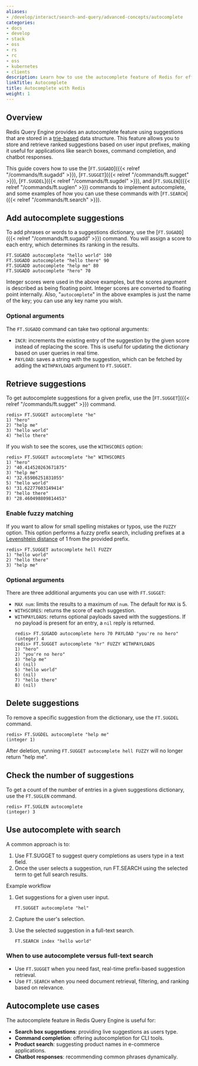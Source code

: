 ```yaml
---
aliases:
- /develop/interact/search-and-query/advanced-concepts/autocomplete
categories:
- docs
- develop
- stack
- oss
- rs
- rc
- oss
- kubernetes
- clients
description: Learn how to use the autocomplete feature of Redis for efficient prefix-based suggestion retrieval.
linkTitle: Autocomplete
title: Autocomplete with Redis
weight: 1
---
```


## Overview

Redis Query Engine provides an autocomplete feature using suggestions that are stored in a [trie-based](https://en.wikipedia.org/wiki/Trie) data structure.
This feature allows you to store and retrieve ranked suggestions based on user input prefixes, making it useful for applications like search boxes, command completion, and chatbot responses.

This guide covers how to use the [`FT.SUGADD`]({{< relref "/commands/ft.sugadd" >}}), [`FT.SUGGET`]({{< relref "/commands/ft.sugget" >}}), [`FT.SUGDEL`]({{< relref "/commands/ft.sugdel" >}}), and [`FT.SUGLEN`]({{< relref "/commands/ft.suglen" >}}) commands to implement autocomplete, and some examples of how you can use these commands with [`FT.SEARCH`]({{< relref "/commands/ft.search" >}}).

## Add autocomplete suggestions

To add phrases or words to a suggestions dictionary, use the [`FT.SUGADD`]({{< relref "/commands/ft.sugadd" >}}) command.
You will assign a score to each entry, which determines its ranking in the results.

```
FT.SUGADD autocomplete "hello world" 100
FT.SUGADD autocomplete "hello there" 90
FT.SUGADD autocomplete "help me" 80
FT.SUGADD autocomplete "hero" 70
```

Integer scores were used in the above examples, but the scores argument is described as being floating point.
Integer scores are converted to floating point internally.
Also, "`autocomplete`" in the above examples is just the name of the key; you can use any key name you wish.

### Optional arguments

The `FT.SUGADD` command can take two optional arguments:

* `INCR`: increments the existing entry of the suggestion by the given score instead of replacing the score. This is useful for updating the dictionary based on user queries in real time.
* `PAYLOAD`: saves a string with the suggestion, which can be fetched by adding the `WITHPAYLOADS` argument to `FT.SUGGET`.

## Retrieve suggestions

To get autocomplete suggestions for a given prefix, use the [`FT.SUGGET`]({{< relref "/commands/ft.sugget" >}}) command.

```
redis> FT.SUGGET autocomplete "he"
1) "hero"
2) "help me"
3) "hello world"
4) "hello there"
```

If you wish to see the scores, use the `WITHSCORES` option:

```
redis> FT.SUGGET autocomplete "he" WITHSCORES
1) "hero"
2) "40.414520263671875"
3) "help me"
4) "32.65986251831055"
5) "hello world"
6) "31.62277603149414"
7) "hello there"
8) "28.460498809814453"
```

### Enable fuzzy matching

If you want to allow for small spelling mistakes or typos, use the `FUZZY` option. This option performs a fuzzy prefix search, including prefixes at a [Levenshtein distance](https://en.wikipedia.org/wiki/Levenshtein_distance) of 1 from the provided prefix.

```
redis> FT.SUGGET autocomplete hell FUZZY
1) "hello world"
2) "hello there"
3) "help me"
```

### Optional arguments

There are three additional arguments you can use with `FT.SUGGET`:

* `MAX num`: limits the results to a maximum of `num`. The default for `MAX` is 5.
* `WITHSCORES`: returns the score of each suggestion.
* `WITHPAYLOADS`: returns optional payloads saved with the suggestions. If no payload is present for an entry, a `nil` reply is returned.
    ```
    redis> FT.SUGADD autocomplete hero 70 PAYLOAD "you're no hero"
    (integer) 4
    redis> FT.SUGGET autocomplete "hr" FUZZY WITHPAYLOADS
    1) "hero"
    2) "you're no hero"
    3) "help me"
    4) (nil)
    5) "hello world"
    6) (nil)
    7) "hello there"
    8) (nil)
    ```

## Delete suggestions

To remove a specific suggestion from the dictionary, use the `FT.SUGDEL` command.

```
redis> FT.SUGDEL autocomplete "help me"
(integer 1)
```

After deletion, running `FT.SUGGET autocomplete hell FUZZY` will no longer return "help me".

## Check the number of suggestions

To get a count of the number of entries in a given suggestions dictionary, use the `FT.SUGLEN` command.

```
redis> FT.SUGLEN autocomplete
(integer) 3
```

## Use autocomplete with search

A common approach is to:

1. Use FT.SUGGET to suggest query completions as users type in a text field.
1. Once the user selects a suggestion, run FT.SEARCH using the selected term to get full search results.

Example workflow

1. Get suggestions for a given user input.

    ```
    FT.SUGGET autocomplete "hel"
    ```
1. Capture the user's selection.
1. Use the selected suggestion in a full-text search.

    ```
    FT.SEARCH index "hello world"
    ```

### When to use autocomplete versus full-text search

* Use `FT.SUGGET` when you need fast, real-time prefix-based suggestion retrieval.
* Use `FT.SEARCH` when you need document retrieval, filtering, and ranking based on relevance.

## Autocomplete use cases

The autocomplete feature in Redis Query Engine is useful for:

- **Search box suggestions**: providing live suggestions as users type.
- **Command completion**: offering autocompletion for CLI tools.
- **Product search**: suggesting product names in e-commerce applications.
- **Chatbot responses**: recommending common phrases dynamically.
